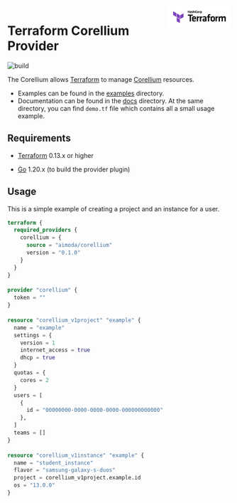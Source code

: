 <a href="https://terraform.io">
  <picture>
    <source media="(prefers-color-scheme: dark)" srcset=".github/terraform_logo_dark.svg">
    <source media="(prefers-color-scheme: light)" srcset=".github/terraform_logo_light.svg">
    <img src=".github/terraform_logo_light.svg" alt="Terraform logo" title="Terraform" align="right" height="50">
  </picture>
</a>

# Terraform Corellium Provider

![build](https://github.com/aimoda/terraform-provider-corellium/actions/workflows/devcontainer-build.yml/badge.svg)

The Corellium allows [Terraform](https://terraform.io) to manage [Corellium](https://www.corellium.com/) resources.

- Examples can be found in the [examples](examples/) directory.
- Documentation can be found in the [docs](docs/) directory. At the same directory, you can find `demo.tf` file which contains all a small usage example.

## Requirements

- [Terraform](https://www.terraform.io/downloads.html) 0.13.x or higher

- [Go](https://golang.org/doc/install) 1.20.x (to build the provider plugin)

## Usage

This is a simple example of creating a project and an instance for a user.

```terraform
terraform {
  required_providers {
    corellium = {
      source = "aimoda/corellium"
      version = "0.1.0"
    }
  }
}

provider "corellium" {
  token = ""
}

resource "corellium_v1project" "example" {
  name = "example"
  settings = {
    version = 1
    internet_access = true 
    dhcp = true
  }
  quotas = {
    cores = 2
  }
  users = [
    {
      id = "00000000-0000-0000-0000-000000000000"
    },
  ]
  teams = []
}

resource "corellium_v1instance" "example" {
  name = "student_instance"
  flavor = "samsung-galaxy-s-duos"
  project = corellium_v1project.example.id
  os = "13.0.0"
}
```
